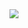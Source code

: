 <img src="https://github-readme-stats.vercel.app/api?username=MarcelHara&&show_icons=true&title_color=ffffff&icon_color=bb2acf&text_color=daf7dc&bg_color=151515">
